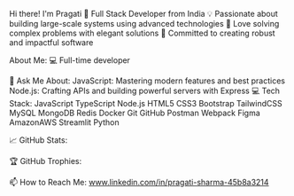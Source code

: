 Hi there!  I'm Pragati
🚀 Full Stack Developer from India
💡 Passionate about building large-scale systems using advanced technologies
🧠 Love solving complex problems with elegant solutions
🌟 Committed to creating robust and impactful software

About Me:
💻 Full-time developer

💬 Ask Me About:
JavaScript: Mastering modern features and best practices
Node.js: Crafting APIs and building powerful servers with Express
💻 Tech Stack:
JavaScript  TypeScript  Node.js  HTML5  CSS3  Bootstrap  TailwindCSS  MySQL  MongoDB  Redis  Docker  Git  GitHub  Postman  Webpack  Figma  AmazonAWS  Streamlit  Python

📈 GitHub Stats:
 

🏆 GitHub Trophies:


📫 How to Reach Me:
 www.linkedin.com/in/pragati-sharma-45b8a3214
